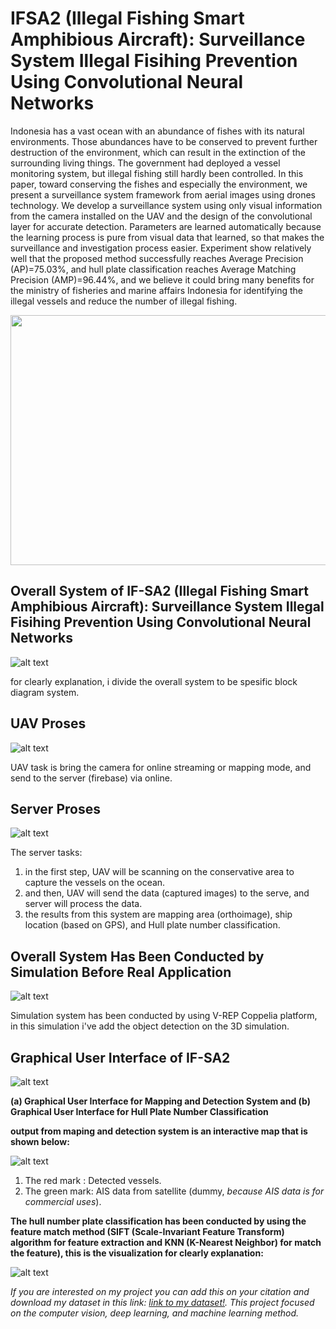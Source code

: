 # IFSA2 (Illegal Fishing Smart Amphibious Aircraft): Surveillance System Illegal Fisihing Prevention Using Convolutional Neural Networks

Indonesia has a vast ocean with an abundance of fishes with its natural environments. Those abundances have to be conserved to prevent further destruction of the environment, which can result in the extinction of the surrounding living things. The government had deployed a vessel monitoring system, but illegal fishing still hardly been controlled. In this paper, toward conserving the fishes and especially the environment, we present a surveillance system framework from aerial images using drones technology. We develop a surveillance system using only visual information from the camera installed on the UAV and the design of the convolutional layer for accurate detection. Parameters are learned automatically because the learning process is pure from visual data that learned, so that makes the surveillance and investigation process easier. Experiment show relatively well that the proposed method successfully reaches Average Precision (AP)=75.03%, and hull plate classification reaches Average Matching Precision (AMP)=96.44%, and we believe it could bring many benefits for the ministry of fisheries and marine affairs Indonesia for identifying the illegal vessels and reduce the number of illegal fishing.

<p align="center">
  <img width="800" height="400" src="https://github.com/aguspray001/IFSA2--Surveillance-System-Illegal-Fisihing-Prevention-Using-Convolutional-Neural-Networks/blob/master/Demo.gif">
</p>

## Overall System of IF-SA2 (Illegal Fishing Smart Amphibious Aircraft): Surveillance System Illegal Fisihing Prevention Using Convolutional Neural Networks

![alt text](https://github.com/aguspray001/IFSA2--Surveillance-System-Illegal-Fisihing-Prevention-Using-Convolutional-Neural-Networks/blob/master/full%20proses.png)

for clearly explanation, i divide the overall system to be spesific block diagram system.

## UAV Proses

![alt text](https://github.com/aguspray001/IFSA2--Surveillance-System-Illegal-Fisihing-Prevention-Using-Convolutional-Neural-Networks/blob/master/UAV%20PROSES.png)

UAV task is bring the camera for online streaming or mapping mode, and send to the server (firebase) via online.

## Server Proses

![alt text](https://github.com/aguspray001/IFSA2--Surveillance-System-Illegal-Fisihing-Prevention-Using-Convolutional-Neural-Networks/blob/master/SERVER%20PROSES.png)

The server tasks:
1. in the first step, UAV will be scanning on the conservative area to capture the vessels on the ocean.
2. and then, UAV will send the data (captured images) to the serve, and server will process the data.
3. the results from this system are mapping area (orthoimage), ship location (based on GPS), and Hull plate number classification.

## Overall System Has Been Conducted by Simulation Before Real Application

![alt text](https://github.com/aguspray001/IFSA2--Surveillance-System-Illegal-Fisihing-Prevention-Using-Convolutional-Neural-Networks/blob/master/Result/simulation/Screenshot%20from%202020-06-05%2014-52-14.png)

Simulation system has been conducted by using V-REP Coppelia platform, in this simulation i've add the object detection on the 3D simulation.

## Graphical User Interface of IF-SA2

![alt text](https://github.com/aguspray001/IFSA2--Surveillance-System-Illegal-Fisihing-Prevention-Using-Convolutional-Neural-Networks/blob/master/Result/GUI/gambungan.png)

**(a) Graphical User Interface for Mapping and Detection System and (b) Graphical User Interface for Hull Plate Number Classification**

**output from maping and detection system is an interactive map that is shown below:**

![alt text](https://github.com/aguspray001/IFSA2--Surveillance-System-Illegal-Fisihing-Prevention-Using-Convolutional-Neural-Networks/blob/master/map.png)

1. The red mark  : Detected vessels.
2. The green mark: AIS data from satellite (dummy, *because AIS data is for commercial uses*).

**The hull number plate classification has been conducted by using the feature match method (SIFT (Scale-Invariant Feature Transform) algorithm for feature extraction and KNN (K-Nearest Neighbor) for match the feature), this is the visualization for clearly explanation:**

![alt text](https://github.com/aguspray001/IFSA2--Surveillance-System-Illegal-Fisihing-Prevention-Using-Convolutional-Neural-Networks/blob/master/Result/feature%20match/gabung.png)

*If you are interested on my project you can add this on your citation and download my dataset in this link: [link to my dataset!](https://intip.in/IFSA2dataset). This project focused on the computer vision, deep learning, and machine learning method.*
